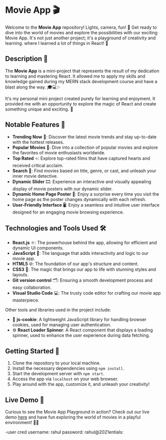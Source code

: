 # Movie App 🎬

Welcome to the **Movie App** repository! Lights, camera, fun! 🍿 Get ready to dive into the world of movies and explore the possibilities with our exciting Movie App. It's not just another project; it's a playground of creativity and learning. where I learned a lot of things in React! 🌟

## Description 📝

The **Movie App** is a mini-project that represents the result of my dedication to learning and mastering React. It allowed me to apply my skills and knowledge gained during my MERN stack development course and have a blast along the way. 🎓💻✨

It's my personal mini project created purely for learning and enjoyment. It provided me with an opportunity to explore the magic of React and create something unique and exciting. 🚀


## Notable Features 🌟

- **Trending Now** 🌟: Discover the latest movie trends and stay up-to-date with the hottest releases.
- **Popular Movies** 🎥: Dive into a collection of popular movies and explore the favorites of movie enthusiasts worldwide.
- **Top Rated** ⭐: Explore top-rated films that have captured hearts and received critical acclaim.
- **Search** 🔎: Find movies based on title, genre, or cast, and unleash your inner movie detective.
- **Dynamic Slider** 🎞️: Experience an interactive and visually appealing display of movie posters with our dynamic slider.
- **Dynamic Home Page Poster** 🌆: Enjoy a surprise every time you visit the home page as the poster changes dynamically with each refresh.
- **User-Friendly Interface** 🖥️: Enjoy a seamless and intuitive user interface designed for an engaging movie browsing experience.

## Technologies and Tools Used 🛠️

- **React.js** ⚛️: The powerhouse behind the app, allowing for efficient and dynamic UI components.
- **JavaScript** 🚀: The language that adds interactivity and logic to our movie app.
- **HTML5** 🌐: The foundation of our app's structure and content.
- **CSS3** 🎨: The magic that brings our app to life with stunning styles and layouts.
- **Git version control** 🗂️: Ensuring a smooth development process and easy collaboration.
- **Visual Studio Code** 💻: The trusty code editor for crafting our movie app masterpiece.
  
Other tools and libraries used in the project include:

- 🍪 **js-cookie**: A lightweight JavaScript library for handling browser cookies, used for managing user authentication.
- ⚙️ **React Loader Spinner**: A React component that displays a loading spinner, used to enhance the user experience during data fetching.

## Getting Started 🚀

1. Clone the repository to your local machine.
2. Install the necessary dependencies using `npm install`.
3. Start the development server with `npm start`.
4. Access the app via `localhost` on your web browser.
5. Play around with the app, customize it, and unleash your creativity!

## Live Demo 🎥

Curious to see the Movie App Playground in action? Check out our live demo [here](https://netflix404.ccbp.tech) and have fun exploring the world of movies in a playful environment! 🚀🎥

-user cred
  username: rahul
  password: rahul@2021entials:



